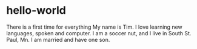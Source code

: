 # hello-world
There is a first time for everything
My name is Tim. I love learning new languages, spoken and computer. I am a soccer nut, and I live in South St. Paul, Mn. I am married and have one son.
